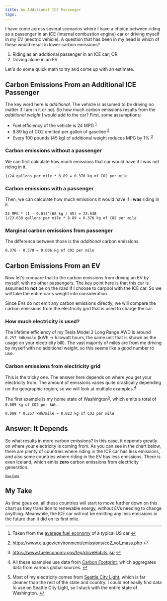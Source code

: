 ```yaml
---
title: An Additional ICE Passenger
tags:
---
```


I have come across several scenarios where I have a choice between riding as a passenger in an ICE (internal combustion engine) car or driving myself in my EV (electric vehicle). A question that has been in my head is which of these would result in lower carbon emissions?

1. Riding as an additional passenger in an ICE car; OR
2. Driving alone in an EV

Let's do some quick math to try and come up with an estimate.

## Carbon Emissions From an Additional ICE Passenger

The key word here is *additional*. The vehicle is assumed to be driving no matter if I am in it or not. So how much carbon emissions results from the *additional weight* I would add to the car? First, some assumptions:

* Fuel efficiency of the vehicle is 24 MPG <sup id="fnr1">[1]</sup>
* 8.89 kg of CO2 emitted per gallon of gasoline <sup id="fnr2">[2]</sup>
* Every 100 pounds (45 kg) of additional weight reduces MPG by 1% <sup id="fnr3">[3]</sup>

### Carbon emissions without a passenger

We can first calculate how much emissions that car would have if I was not riding in it.

```
1/24 gallons per mile * 8.89 = 0.370 kg of CO2 per mile
```

### Carbon emissions with a passenger

Then, we can calculate how much emissions it would have if I **was** riding in it.

```
24 MPG * (1 - 0.01)^(68 kg / 45) = 23.638
1/23.638 gallons per mile * 8.89 = 0.376 kg of CO2 per mile
```

### Marginal carbon emissions from passenger

The difference between those is the *additional* carbon emissions.

```
0.376 - 0.370 = 0.006 kg of CO2 per mile
```

## Carbon Emissions From an EV

Now let's compare that to the carbon emissions from driving an EV by myself, with no other passengers. The key point here is that this car is assumed to **not** be on the road if I choose to carpool with the ICE car. So we will take the entire car's weight into consideration.

Since EVs do not emit any carbon emissions directly, we will compare the carbon emissions from the electricity grid that is used to charge the car.

### How much electricity is used?

The lifetime efficiency of my Tesla Model 3 Long Range AWD is around `0.257 kWh/mile` (kWh -> kilowatt hours, the same unit that is shown as the usage on your electricity bill). The vast majority of miles are from me driving by myself with no additional weight, so this seems like a good number to use.

### Carbon emissions from electricity grid

This is the tricky one. The answer here depends on where you get your electricity from. The amount of emissions varies quite drastically depending on the geographic region, so we will look at multiple examples.<sup id="fnr4">[4]</sup>

The first example is my home state of Washington<sup id="fnr5">[5]</sup>, which emits a total of `0.089 kg of CO2 per kWh`.
```
0.089 * 0.257 kWh/mile = 0.023 kg of CO2 per mile
```

## Answer: It Depends

So what results in more carbon emissions? In this case, it depends greatly on where your electricity is coming from. As you can see in the chart below, there are plenty of countries where riding in the ICE car has less emissions, and also some countries where riding in the EV has less emissions. There is even Iceland, which emits **zero** carbon emissions from electricity generation.

<canvas id="data" height="250"></canvas><a href="data.csv" style="font-size: x-small;">Raw Data</a>


<script src="https://cdn.jsdelivr.net/npm/chart.js@2.8.0"></script>
<script src="https://cdn.jsdelivr.net/npm/xlsx@0.16.0/dist/xlsx.min.js" integrity="sha256-j6s13sDrFq3WpEWL4C1sbm+gb3CbknDfDCg7tJ26Qv0=" crossorigin="anonymous"></script>
<script src="https://cdn.jsdelivr.net/npm/chartjs-plugin-datasource@0.1.0"></script>

<script>
    var ctx = document.getElementById('data').getContext('2d');
    var colors = [];
    for (let i = 0; i < 24; i++) {
        colors.push('#2aa198');
    }
    colors[4] = '#d33682';
    colors[23] = '#d33682';
    var chart = new Chart(ctx, {
        type: 'horizontalBar',
        data: {
            labels: [],
            datasets: [
                {
                    label: 'kg of CO2 per mile',
                    backgroundColor: colors,
                    borderColor: '#2aa198'
                }
            ]
        },
        plugins: [ChartDataSource],
        options: {
            title: {
                display: true,
                text: 'EV Emissions vs An Additional ICE Passenger',
                fontSize: 18,
                padding: 30
            },
            legend: {
                display: false
            },
            plugins: {
                datasource: {
                    url: 'data.csv',
                    rowMapping: 'index',
                    datasetLabels: 'Sheet1!C1:C1',
                    indexLabels: 'Sheet1!A2:A25',
                    data: 'Sheet1!C2:C25'
                }
            },
            scales: {
                xAxes: [{
                    stacked: true
                }],
                yAxes: [{
                    stacked: true
                }]
            }
        }
    });
</script>

## My Take

As time goes on, all these countries will start to move further down on this chart as they transition to renewable energy, without EVs needing to change anything. Meanwhile, the ICE car will not be emitting any less emissions in the future than it did on its first mile.


***

<section class="footnotes">
<ol class="footnotes-list">
<li id="fn1" class="footnote-item">
    <p>Taken from the <a href="https://afdc.energy.gov/data/10310">average fuel economy</a> of a typical US car
    <a href="#fnr1" class="footnote-backref">↩</a></p>
</li>
<li id="fn2" class="footnote-item">
    <p><a href="https://www.eia.gov/environment/emissions/co2_vol_mass.php">https://www.eia.gov/environment/emissions/co2_vol_mass.php</a>
    <a href="#fnr2" class="footnote-backref">↩</a></p>
</li>
<li id="fn3" class="footnote-item">
    <p><a href="https://www.fueleconomy.gov/feg/driveHabits.jsp">https://www.fueleconomy.gov/feg/driveHabits.jsp</a>
    <a href="#fnr3" class="footnote-backref">↩</a></p>
</li>
<li id="fn4" class="footnote-item">
    <p>All these examples use data from <a href="https://www.carbonfootprint.com/docs/2019_06_emissions_factors_sources_for_2019_electricity.pdf">Carbon Footprint</a>, which aggregates data from various global sources.
    <a href="#fnr4" class="footnote-backref">↩</a></p>
</li>
<li id="fn5" class="footnote-item">
    <p>Most of my electricity comes from <a href="https://www.seattle.gov/light/greenest/cleanhydro.asp">Seattle City Light</a>, which is far cleaner than the rest of the state and country. I could not easily find data to use on Seattle City Light, so I stuck with the entire state of Washington.
    <a href="#fnr5" class="footnote-backref">↩</a></p>
</li>
</ol>
</section>

[1]: #fn1
[2]: #fn2
[3]: #fn3
[4]: #fn4 
[5]: #fn5


